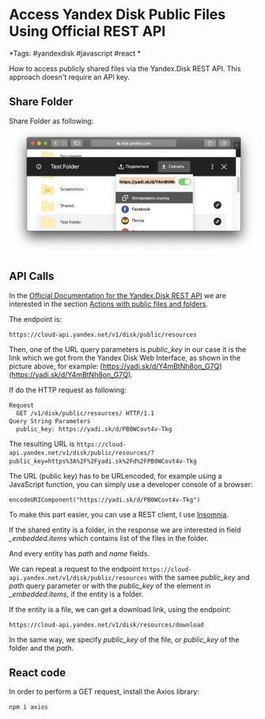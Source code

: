 # Access Yandex Disk Public Files Using Official REST API
*Tags: #yandexdisk #javascript #react * 

How to access publicly shared files via the Yandex.Disk REST API. This approach doesn't require an API key.

## Share Folder
Share Folder as following:
![Share folder in Yandex Disk](images/yadisk_share.png)

## API Calls
In the [Official Documentation for the Yandex.Disk REST API](https://tech.yandex.com/disk/api/concepts/about-docpage/) we are interested in the section [Actions with public files and folders](https://tech.yandex.com/disk/api/reference/public-docpage/).

The endpoint is:
```
https://cloud-api.yandex.net/v1/disk/public/resources
```

Then, one of the URL query parameters is *public_key* in our case it is the link which we got from the Yandex Disk Web Interface, as shown in the picture above, for example: [https://yadi.sk/d/Y4mBtNh8on_G7Q](https://yadi.sk/d/Y4mBtNh8on_G7Q).

If do the HTTP request as following:
```
Request
  GET /v1/disk/public/resources/ HTTP/1.1
Query String Parameters
  public_key: https://yadi.sk/d/PB0WCovt4v-Tkg
```
The resulting URL is `https://cloud-api.yandex.net/v1/disk/public/resources/?public_key=https%3A%2F%2Fyadi.sk%2Fd%2FPB0WCovt4v-Tkg`

The URL (public key) has to be URLencoded, for example using a JavaScript function, you can simply use a developer console of a browser:
```
encodeURIComponent("https://yadi.sk/d/PB0WCovt4v-Tkg")
```

To make this part easier, you can use a REST client, I use [Insomnia](https://insomnia.rest).

If the shared entity is a folder, in the response we are interested in field *_embedded.items* which contains list of the files in the folder.

And every entity has *path* and *name* fields.

We can repeat a request to the endpoint `https://cloud-api.yandex.net/v1/disk/public/resources` with the samee *public_key* and *path* query parameter or with the *public_key* of the element in *_embedded.items*, if the entity is a folder.

If the entity is a file, we can get a download link, using the endpoint:
```
https://cloud-api.yandex.net/v1/disk/resources/download
```

In the same way, we specify *public_key* of the file, or *public_key* of the folder and the *path*.

## React code
In order to perform a GET request, install the Axios library:
```
npm i axios
```

